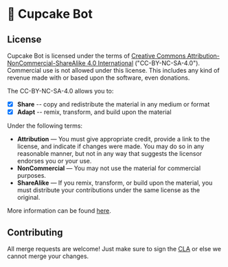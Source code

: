 # 🧁 Cupcake Bot

## License

Cupcake Bot is licensed under the terms of [Creative Commons Attribution-NonCommercial-ShareAlike 4.0 International](https://github.com/abdurrahmancosar/Python-Bot/blob/main/LICENSE) ("CC-BY-NC-SA-4.0"). Commercial use is not allowed under this license. This includes any kind of revenue made with or based upon the software, even donations.

The CC-BY-NC-SA-4.0 allows you to:

- [x] **Share** -- copy and redistribute the material in any medium or format
- [x] **Adapt** -- remix, transform, and build upon the material

Under the following terms:

- **Attribution** — You must give appropriate credit, provide a link to the license, and indicate if changes were made. You may do so in any reasonable manner, but not in any way that suggests the licensor endorses you or your use.
- **NonCommercial** — You may not use the material for commercial purposes.
- **ShareAlike** — If you remix, transform, or build upon the material, you must distribute your contributions under the same license as the original.

More information can be found [here](https://creativecommons.org/licenses/by-nc-sa/4.0/).

## Contributing

All merge requests are welcome! Just make sure to sign the [CLA](https://cla-assistant.io/AbdurrahmanCosar/Cupcake-Bot) or else we cannot merge your changes.
